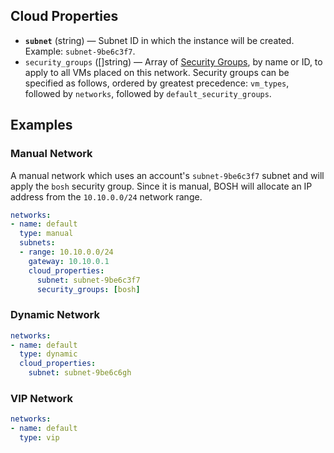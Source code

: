 ## Cloud Properties

* **`subnet`** (string) &mdash; Subnet ID in which the instance will be created. Example: `subnet-9be6c3f7`.
* `security_groups` ([]string) &mdash; Array of [Security Groups](http://docs.aws.amazon.com/AWSEC2/latest/UserGuide/using-network-security.html), by name or ID, to apply to all VMs placed on this network. Security groups can be specified as follows, ordered by greatest precedence: `vm_types`, followed by `networks`, followed by `default_security_groups`.


## Examples


### Manual Network

A manual network which uses an account's `subnet-9be6c3f7` subnet and will apply the `bosh` security group. Since it is manual, BOSH will allocate an IP address from the `10.10.0.0/24` network range.

```yaml
networks:
- name: default
  type: manual
  subnets:
  - range: 10.10.0.0/24
    gateway: 10.10.0.1
    cloud_properties:
      subnet: subnet-9be6c3f7
      security_groups: [bosh]
```


### Dynamic Network

```yaml
networks:
- name: default
  type: dynamic
  cloud_properties:
    subnet: subnet-9be6c6gh
```


### VIP Network

```yaml
networks:
- name: default
  type: vip
```
